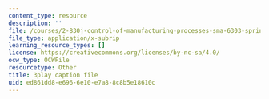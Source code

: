 ```yaml
---
content_type: resource
description: ''
file: /courses/2-830j-control-of-manufacturing-processes-sma-6303-spring-2008/ed861dd8e6966e10e7a88c8b5e18610c_aHuYrIHveJo.srt
file_type: application/x-subrip
learning_resource_types: []
license: https://creativecommons.org/licenses/by-nc-sa/4.0/
ocw_type: OCWFile
resourcetype: Other
title: 3play caption file
uid: ed861dd8-e696-6e10-e7a8-8c8b5e18610c
---
```

